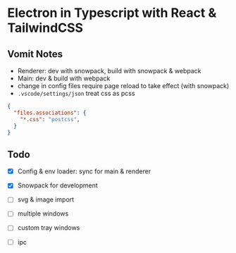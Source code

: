# Electron in Typescript with React & TailwindCSS

## Vomit Notes

- Renderer: dev with snowpack, build with snowpack & webpack
- Main: dev & build with webpack
- change in config files require page reload to take effect (with snowpack)
- `.vscode/settings/json` treat css as pcss

```json
{
  "files.associations": {
    "*.css": "postcss",
  }
}
```

## Todo

- [x] Config & env loader: sync for main & renderer
- [x] Snowpack for development
- [ ] svg & image import
- [ ] multiple windows
- [ ] custom tray windows
- [ ] ipc

